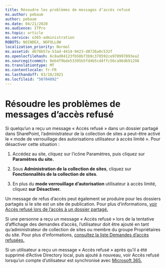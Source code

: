 ```yaml
---
title: Résoudre les problèmes de messages d’accès refusé
ms.author: pebaum
author: pebaum
ms.date: 04/21/2020
ms.audience: ITPro
ms.topic: article
ms.service: o365-administration
ROBOTS: NOINDEX, NOFOLLOW
localization_priority: Normal
ms.assetid: d678b57a-53ad-4414-9423-d8726a0c532f
ms.openlocfilehash: 6c8ad84123fb58b73b9c378592ce970997893ea2
ms.sourcegitcommit: 0eb4f9bde53395b5fd4b5cd4ffc56ca96db91298
ms.translationtype: MT
ms.contentlocale: fr-FR
ms.lasthandoff: 03/10/2021
ms.locfileid: "50704892"
---
```

# <a name="troubleshoot-access-denied-messages"></a>Résoudre les problèmes de messages d’accès refusé

Si quelqu’un a reçu un message « Accès refusé » dans un dossier partagé dans SharePoint, l’administrateur de la collection de sites a peut-être activé le « mode de verrouillage des autorisations utilisateur à accès limité ». Pour désactiver cette situation : 
  
1. Accédez au site, cliquez sur l’icône Paramètres, puis cliquez sur **Paramètres du site.**
    
2. Sous **Administration de la collection de sites**, cliquez sur **Fonctionnalités de la collection de sites**.
    
3. En plus du **mode verrouillage d’autorisation** utilisateur à accès limité, cliquez **sur Désactiver.**
    
Un message de refus d’accès peut également se produire pour les dossiers partagés si le site est un site de publication. Pour plus d’informations, [voir Accès refusé lors de l’accès à un dossier partagé.](https://answers.microsoft.com/windows/forum/windows_7-files/access-denied-to-share-folder/79fae49d-cddf-4845-8ac8-c141884d85fb)
  
Si une personne a reçu un message « Accès refusé » lors de la tentative d’affichage des demandes d’accès, l’utilisateur doit être ajouté en tant qu’administrateur de collection de sites ou membre du groupe Propriétaires du site. Pour plus d’informations, [consultez la liste Demandes d’accès refusées.](https://go.microsoft.com/fwlink/?linkid=2004220)
  
Si un utilisateur a reçu un message « Accès refusé » après qu’il a été supprimé d’Active Directory local, puis ajouté à nouveau, voir Accès refusé lorsqu’un compte d’utilisateur est synchronisé avec [Microsoft 365.](https://go.microsoft.com/fwlink/?linkid=2004318)
  

